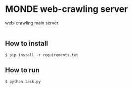 # MONDE web-crawling server
web-crawling main server
<br></br>
## How to install 
```
$ pip install -r requirements.txt
``` 
## How to run 
```
$ python task.py 
```
